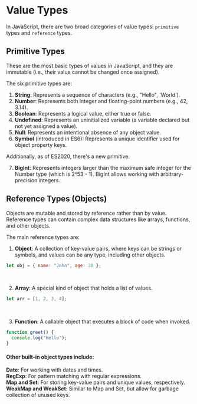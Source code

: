 # Value Types

In JavaScript, there are two broad categories of value types: `primitive` types and `reference` types.

## Primitive Types

These are the most basic types of values in JavaScript, and they are immutable (i.e., their value cannot be changed once assigned).

The six primitive types are:
1. __String__: Represents a sequence of characters (e.g., "Hello", 'World').
2. __Number__: Represents both integer and floating-point numbers (e.g., 42, 3.14).
3. __Boolean__: Represents a logical value, either true or false.
4. __Undefined__: Represents an uninitialized variable (a variable declared but not yet assigned a value).
5. __Null__: Represents an intentional absence of any object value.
6. __Symbol__ (introduced in ES6): Represents a unique identifier used for object property keys.

Additionally, as of ES2020, there's a new primitive:

7. __BigInt__: Represents integers larger than the maximum safe integer for the Number type (which is 2^53 - 1). BigInt allows working with arbitrary-precision integers.

## Reference Types (Objects)

Objects are mutable and stored by reference rather than by value. Reference types can contain complex data structures like arrays, functions, and other objects.

The main reference types are:

1. __Object__: A collection of key-value pairs, where keys can be strings or symbols, and values can be any type, including other objects.

```js
let obj = { name: "John", age: 30 };
```
</br>

2. __Array__: A special kind of object that holds a list of values.

```js
let arr = [1, 2, 3, 4];
```
</br>

3. __Function__: A callable object that executes a block of code when invoked.

```js
function greet() {
  console.log("Hello");
}
```

#### Other built-in object types include:

__Date__: For working with dates and times.</br>
__RegExp__: For pattern matching with regular expressions.</br>
__Map and Set__: For storing key-value pairs and unique values, respectively.</br>
__WeakMap and WeakSet__: Similar to Map and Set, but allow for garbage collection of unused keys.</br>